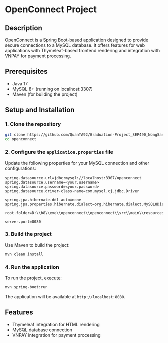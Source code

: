# OpenConnect Project

## Description
OpenConnect is a Spring Boot-based application designed to provide secure connections to a MySQL database. It offers features for web applications with Thymeleaf-based frontend rendering and integration with VNPAY for payment processing.

## Prerequisites
- Java 17
- MySQL 8+ (running on localhost:3307)
- Maven (for building the project)

## Setup and Installation

### 1. Clone the repository
```bash
git clone https://github.com/QuanTA92/Graduation-Project_SEP490_NongSan.git
cd openconnect
```

### 2. Configure the `application.properties` file
Update the following properties for your MySQL connection and other configurations:

```properties
spring.datasource.url=jdbc:mysql://localhost:3307/openconnect
spring.datasource.username=<your.username>
spring.datasource.password=<your.password>
spring.datasource.driver-class-name=com.mysql.cj.jdbc.Driver

spring.jpa.hibernate.ddl-auto=none
spring.jpa.properties.hibernate.dialect=org.hibernate.dialect.MySQL8Dialect

root.folder=D:\\b8\\exe\\openconnect\\openconnect\\src\\main\\resources\\templates\\image

server.port=8080
```

### 3. Build the project
Use Maven to build the project:
```bash
mvn clean install
```

### 4. Run the application
To run the project, execute:
```bash
mvn spring-boot:run
```
The application will be available at `http://localhost:8080`.

## Features
- Thymeleaf integration for HTML rendering
- MySQL database connection
- VNPAY integration for payment processing
